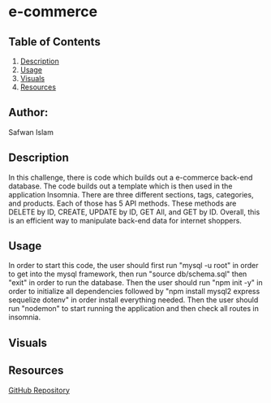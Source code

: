 # e-commerce

## Table of Contents 
1. [Description](#description)
2. [Usage](#usage)
3. [Visuals](#visuals)
4. [Resources](#resources)

## Author:

Safwan Islam

## Description
In this challenge, there is code which builds out a e-commerce back-end database. The code builds out a template which is then used in the application Insomnia. There are three different sections, tags, categories, and products. Each of those has 5 API methods. These methods are DELETE by ID, CREATE, UPDATE by ID, GET All, and GET by ID. Overall, this is an efficient way to manipulate back-end data for internet shoppers.

## Usage
In order to start this code, the user should first run "mysql -u root" in order to get into the mysql framework, then run "source db/schema.sql" then "exit" in order to run the database. Then the user should run "npm init -y" in order to initialize all dependencies followed by "npm install mysql2 express sequelize dotenv" in order install everything needed. Then the user should run "nodemon" to start running the application and then check all routes in insomnia. 

## Visuals
<!-- ![E-Commerce](./employees.png) -->

## Resources
<!-- [Video Link](https://drive.google.com/file/d/13BSe9RFUKffXeSwAFpgFHx3Egyz5nqsz/view) -->

[GitHub Repository](https://github.com/saislam10/e-commerce)
